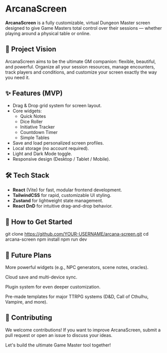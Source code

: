 # ArcanaScreen

**ArcanaScreen** is a fully customizable, virtual Dungeon Master screen designed to give Game Masters total control over their sessions — whether playing around a physical table or online.

## 🎯 Project Vision

ArcanaScreen aims to be the ultimate GM companion: flexible, beautiful, and powerful. Organize all your session resources, manage encounters, track players and conditions, and customize your screen exactly the way you need it.

## ✨ Features (MVP)

- Drag & Drop grid system for screen layout.
- Core widgets:
  - Quick Notes
  - Dice Roller
  - Initiative Tracker
  - Countdown Timer
  - Simple Tables
- Save and load personalized screen profiles.
- Local storage (no account required).
- Light and Dark Mode toggle.
- Responsive design (Desktop / Tablet / Mobile).

## 🛠️ Tech Stack

- **React** (Vite) for fast, modular frontend development.
- **TailwindCSS** for rapid, customizable UI styling.
- **Zustand** for lightweight state management.
- **React DnD** for intuitive drag-and-drop behavior.

## 🚀 How to Get Started

git clone https://github.com/YOUR-USERNAME/arcana-screen.git
cd arcana-screen
npm install
npm run dev

## 🌟 Future Plans

More powerful widgets (e.g., NPC generators, scene notes, oracles).

Cloud save and multi-device sync.

Plugin system for even deeper customization.

Pre-made templates for major TTRPG systems (D&D, Call of Cthulhu, Vampire, and more).

## 🤝 Contributing
We welcome contributions! If you want to improve ArcanaScreen, submit a pull request or open an issue to discuss your ideas.

Let's build the ultimate Game Master tool together!
